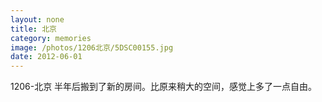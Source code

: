 ```yaml
---
layout: none
title: 北京
category: memories
image: /photos/1206北京/5DSC00155.jpg
date: 2012-06-01
---
```

1206-北京 半年后搬到了新的房间。比原来稍大的空间，感觉上多了一点自由。